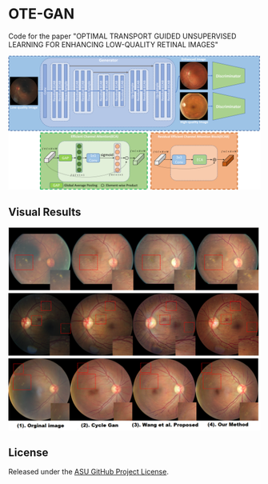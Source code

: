 # OTE-GAN
Code for the paper "OPTIMAL TRANSPORT GUIDED UNSUPERVISED LEARNING FOR ENHANCING LOW-QUALITY RETINAL IMAGES"



<img src="images/network-final.png"/>

## Visual Results
<img src="images/results.png"/>




  ## License

  Released under the [ASU GitHub Project License](https://github.com/Retinotopy-mapping-Research/DRRM/blob/master/LICENSE.txt).
